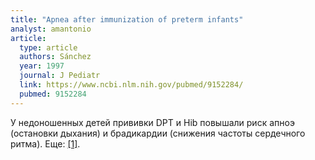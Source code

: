 ```yaml
---
title: "Apnea after immunization of preterm infants"
analyst: amantonio
article:
  type: article
  authors: Sánchez
  year: 1997
  journal: J Pediatr
  link: https://www.ncbi.nlm.nih.gov/pubmed/9152284/
  pubmed: 9152284
---
```


У недоношенных детей прививки DPT и Hib повышали риск апноэ (остановки дыхания) и брадикардии (снижения частоты сердечного ритма). Еще: [[1]](https://www.ncbi.nlm.nih.gov/pmc/articles/PMC1720966/).
